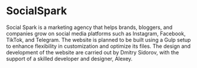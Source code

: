 # SocialSpark

Social Spark is a marketing agency that helps brands, bloggers, and companies grow on social media platforms such as Instagram, Facebook, TikTok, and Telegram. The website is planned to be built using a Gulp setup to enhance flexibility in customization and optimize its files. The design and development of the website are carried out by Dmitry Sidorov, with the support of a skilled developer and designer, Alexey.

